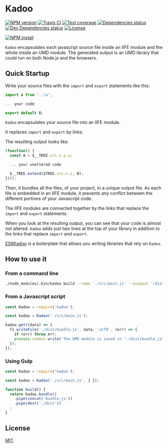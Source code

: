 # Kadoo

[![NPM version][npm-image]][npm-url]
[![Travis CI][travis-image]][travis-url]
[![Test coverage][coveralls-image]][coveralls-url]
[![Dependencies status][dependencies-image]][dependencies-url]
[![Dev Dependencies status][devdependencies-image]][devdependencies-url]
[![License][license-image]](LICENSE.md)
<!--- [![node version][node-image]][node-url] -->

[![NPM install][npm-install-image]][npm-install-url]

`Kadoo` encapsulates each javascript source file inside an IIFE module and the whole inside an UMD module. The generated output is an UMD library that could run on both Node.js and the browsers.



## Quick Startup

Write your source files with the `import` and `export` statements like this:

```javascript
import A from '../a';

... your code

export default B;
```

`Kadoo` encapsulates your source file into an IIFE module.

It replaces `import` and `export` by links.

The resulting output looks like:

```javascript
(function() {
  const A = $__TREE.src.x.y.a;

  ... your unaltered code

  $__TREE.extend($TREE.src.x.z, B);
}());
```

Then, it bundles all the files, of your project, in a unique output file. As each file is embedded in an IIFE module, it prevents any conflict between the different portions of your Javascript code.

The IIFE modules are connected together by the links that replace the `import` and `export` statements.

When you look at the resulting output, you can see that your code is almost not altered. `Kadoo` adds just two lines at the top of your library in addition to the links that replace `import` and `export`.

[ES6Kadoo](https://www.npmjs.com/package/@mobilabs/es6kadoo) is a boilerplate that allows you writing libraries that rely on `Kadoo`.


## How to use it

### From a command line

```bash
./node_modules/.bin/kadoo build --name './src/main.js' --outpout '/dist/bundle.js'
```

### From a Javascript script

```javascript
const Kadoo = require('kadoo');

const kadoo = Kadoo('./src/main.js');

kadoo.get((data) => {
  fs.writeFile('./dist/bundle.js', data, 'utf8', (err) => {
    if (err) throw err;
    process.stdout.write('The UMD module is saved in "./dist/bundle.js"\n');
  });
});
```

### Using Gulp

```javascript
const Kadoo = require('kadoo');

const kadoo = Kadoo('./src/main.js', { });

function build() {
  return kadoo.bundle()
    .pipe(concat('bundle.js'))
    .pipe(dest('./dist'))
  ;
}
```

## License

[MIT](LICENSE.md).

<!--- URls -->

[npm-image]: https://img.shields.io/npm/v/kadoo.svg?style=flat-square
[npm-install-image]: https://nodei.co/npm/kadoo.png?compact=true
[node-image]: https://img.shields.io/badge/node.js-%3E=_0.10-green.svg?style=flat-square
[download-image]: https://img.shields.io/npm/dm/kadoo.svg?style=flat-square
[travis-image]: https://img.shields.io/travis/jclo/kadoo.svg?style=flat-square
[coveralls-image]: https://img.shields.io/coveralls/jclo/kadoo/master.svg?style=flat-square
[dependencies-image]: https://david-dm.org/jclo/kadoo/status.svg?theme=shields.io
[devdependencies-image]: https://david-dm.org/jclo/kadoo/dev-status.svg?theme=shields.io
[license-image]: https://img.shields.io/npm/l/kadoo.svg?style=flat-square

[npm-url]: https://www.npmjs.com/package/kadoo
[npm-install-url]: https://nodei.co/npm/kadoo
[node-url]: http://nodejs.org/download
[download-url]: https://www.npmjs.com/package/kadoo
[travis-url]: https://travis-ci.org/jclo/kadoo
[coveralls-url]: https://coveralls.io/github/jclo/kadoo?branch=master
[dependencies-url]: https://david-dm.org/jclo/kadoo
[devdependencies-url]: https://david-dm.org/jclo/kadoo?type=dev
[license-url]: http://opensource.org/licenses/MIT
